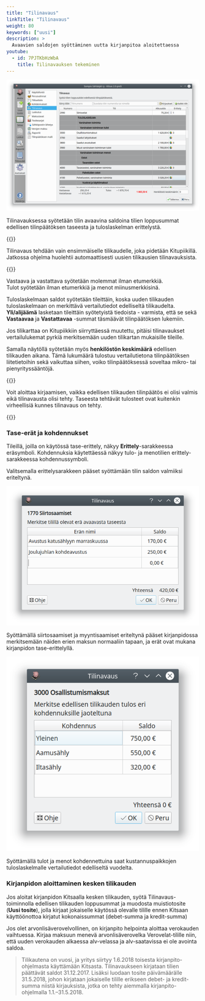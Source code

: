 ```yaml
---
title: "Tilinavaus"
linkTitle: "Tilinavaus"
weight: 80
keywords: ["uusi"]
description: >
  Avaavien saldojen syöttäminen uutta kirjanpitoa aloitettaessa
youtube:
  - id: 7PJTKbHzWbA
    title: Tilinavauksen tekeminen
---
```


![](/img/fi/asetukset/tilinavaus/tilinavaus.png)

Tilinavauksessa syötetään tilin avaavina saldoina tilien loppusummat edellisen tilinpäätöksen taseesta ja tuloslaskelman erittelystä.

{{<alert title="Vain ensimmäiselle tilikaudelle">}}

Tilinavaus tehdään vain ensimmäiselle tilikaudelle, joka pidetään Kitupiikillä. Jatkossa ohjelma huolehtii automaattisesti uusien tilikausien tilinavauksista.

{{</alert>}}

Vastaava ja vastattava syötetään molemmat ilman etumerkkiä.  
Tulot syötetään ilman etumerkkiä ja menot miinusmerkkisinä.

Tuloslaskelmaan saldot syötetään tileittäin, koska uuden tilikauden tuloslaskelmaan on merkittävä vertailutiedot edelliseltä tilikaudelta. **Yli/alijäämä** lasketaan tileittäin syötetyistä tiedoista - varmista, että se sekä **Vastaavaa** ja **Vastattavaa** -summat täsmäävät tilinpäätöksen lukemiin.

Jos tilikarttaa on Kitupiikkiin siirryttäessä muutettu, pitäisi tilinavaukset vertailulukemat pyrkiä merkitsemään uuden tilikartan mukaisille tileille.

Samalla näytöllä syötetään myös **henkilöstön keskimäärä** edellisen tilikauden aikana. Tämä lukumäärä tulostuu vertailutietona tilinpäätöksen liitetietoihin sekä vaikuttaa siihen, voiko tilinpäätöksessä soveltaa mikro- tai pienyrityssääntöjä.

{{<alert title="Tilinpäätös ei ole vielä valmis?">}}

Voit aloittaa kirjaamisen, vaikka edellisen tilikauden tilinpäätös ei olisi valmis eikä tilinavausta olisi tehty. Taseesta tehtävät tulosteet ovat kuitenkin virheellisiä kunnes tilinavaus on tehty.

{{</alert>}}

### Tase-erät ja kohdennukset

Tileillä, joilla on käytössä tase-erittely, näkyy **Erittely**-sarakkeessa eräsymboli. Kohdennuksia käytettäessä näkyy tulo- ja menotilien erittely-sarakkeessa kohdennussymboli.

Valitsemalla erittelysarakkeen pääset syöttämään tilin saldon valmiiksi eriteltynä.

![](/img/fi/asetukset/tilinavaus/siirtosaamiset.png)

Syöttämällä siirtosaamiset ja myyntisaamiset eriteltynä pääset kirjanpidossa merkitsemään näiden erien maksun normaaliin tapaan, ja erät ovat mukana kirjanpidon tase-erittelyllä.

![](/img/fi/asetukset/tilinavaus/kohdennukset.png)

Syöttämällä tulot ja menot kohdennettuina saat kustannuspaikkojen tuloslaskelmalle vertailutiedot edelliseltä vuodelta.

### Kirjanpidon aloittaminen kesken tilikauden

Jos aloitat kirjanpidon Kitsaalla kesken tilikauden, syötä Tilinavaus-toiminnolla edellisen tilikauden loppusummat ja muodosta muistiotosite (**Uusi tosite**), jolla kirjaat jokaiselle käytössä olevalle tilille ennen Kitsaan käyttöönottoa kirjatut kokonaissummat (debet-summa ja kredit-summa)

Jos olet arvonlisäverovelvollinen, on kirjanpito helpointa aloittaa verokauden vaihtuessa. Kirjaa maksuun menevä arvonlisäverovelka Verovelat-tilille niin, että uuden verokauden alkaessa alv-velassa ja alv-saatavissa ei ole avointa saldoa.

> Tilikautena on vuosi, ja yritys siirtyy 1.6.2018 toisesta kirjanpito-ohjelmasta käyttämään Kitsasta. Tilinavaukseen kirjataan tilien päättävät saldot 31.12.2017. Lisäksi luodaan tosite päivämäärälle 31.5.2018, johon kirjataan jokaiselle tilille erikseen debet- ja kredit-summa niistä kirjauksista, jotka on tehty aiemmalla kirjanpito-ohjelmalla 1.1.–31.5.2018.
